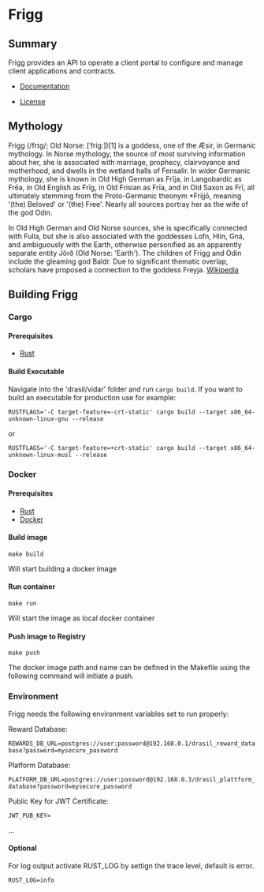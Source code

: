 # Frigg

## Summary
Frigg provides an API to operate a client portal to configure and manage client applications and contracts.

* [Documentation](https://docs.drasil.io/reward-and-distribution/drasil-rewards-api/reward-information)

* [License]( https://www.drasil.io/licenses/LICENSE-1.0)

## Mythology
Frigg (/frɪɡ/; Old Norse: [ˈfriɡː])[1] is a goddess, one of the Æsir, in Germanic mythology. In Norse mythology, the source of most surviving information about her, she is associated with marriage, prophecy, clairvoyance and motherhood, and dwells in the wetland halls of Fensalir. In wider Germanic mythology, she is known in Old High German as Frīja, in Langobardic as Frēa, in Old English as Frīg, in Old Frisian as Frīa, and in Old Saxon as Frī, all ultimately stemming from the Proto-Germanic theonym *Frijjō, meaning '(the) Beloved' or '(the) Free'. Nearly all sources portray her as the wife of the god Odin.

In Old High German and Old Norse sources, she is specifically connected with Fulla, but she is also associated with the goddesses Lofn, Hlín, Gná, and ambiguously with the Earth, otherwise personified as an apparently separate entity Jörð (Old Norse: 'Earth'). The children of Frigg and Odin include the gleaming god Baldr. Due to significant thematic overlap, scholars have proposed a connection to the goddess Freyja.
[Wikipedia](https://en.wikipedia.org/wiki/Frigg)


## Building Frigg

### Cargo

#### Prerequisites
* [Rust](https://www.rust-lang.org/tools/install/)

#### Build Executable

Navigate into the 'drasil/vidar' folder and run `cargo build`. 
If you want to build an executable for production use for example: 

`RUSTFLAGS='-C target-feature=-crt-static' cargo build --target x86_64-unknown-linux-gnu --release`

or

`RUSTFLAGS='-C target-feature=+crt-static' cargo build --target x86_64-unknown-linux-musl --release`


### Docker

#### Prerequisites
* [Rust](https://www.rust-lang.org/tools/install/)
* [Docker](https://docs.docker.com/engine/install/)

#### Build image
```
make build
```
Will start building a docker image 

#### Run container
```
make run
```
Will start the image as local docker container 

#### Push image to Registry
```
make push
```
The docker image path and name can be defined in the Makefile using the following command will initiate a push. 


### Environment 
Frigg needs the following environment variables set to run properly:

Reward Database: 

`REWARDS_DB_URL=postgres://user:password@192.168.0.1/drasil_reward_database?password=mysecure_password`


Platform Database:

`PLATFORM_DB_URL=postgres://user:password@192.168.0.3/drasil_plattform_database?password=mysecure_password`


Public Key for JWT Certificate:

`JWT_PUB_KEY=`

...

#### Optional
For log output activate RUST_LOG by settign the trace level, default is error. 

`RUST_LOG=info`

